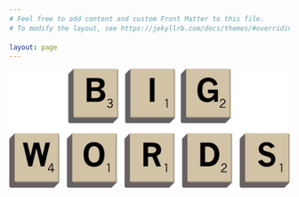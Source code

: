 ```yaml
---
# Feel free to add content and custom Front Matter to this file.
# To modify the layout, see https://jekyllrb.com/docs/themes/#overriding-theme-defaults

layout: page
---
```

<p align="center">
  <img src="./static/BigWords.png" />
</p>